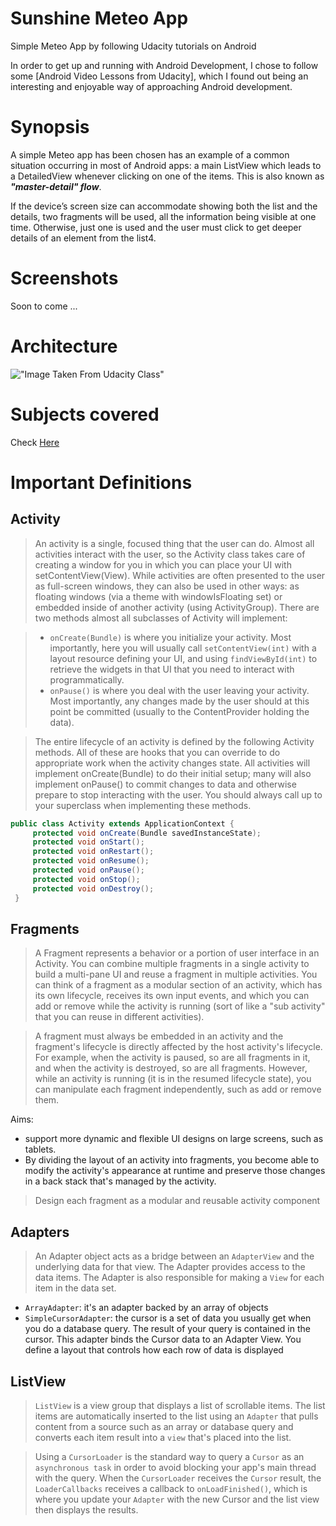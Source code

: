 # Sunshine Meteo App
Simple Meteo App by following Udacity tutorials on Android

In order to get up and running with Android Development, I chose to follow some [Android Video Lessons from
Udacity], which I found out being an interesting and enjoyable way of approaching Android development.

# Synopsis

A simple Meteo app has been chosen has an example of a common situation occurring in most of Android apps:
a main ListView which leads to a DetailedView whenever clicking on one of the items.
This is also known as ***"master-detail" flow***.

If the device’s screen size can accommodate showing both the list and the details, two fragments will
be used, all the information being visible at one time.
Otherwise, just one is used and the user must click to get deeper details of an element from the list4.

# Screenshots

Soon to come ...

# Architecture

!["Image Taken From Udacity Class"](http://lh3.ggpht.com/JnCPvS_BHwqRiKSKEei1cmbdfLsvO1m1ys59TLdG5kv2AdiooZ6Bm0jXRKd-K2hQCfRC6U8O_4EdnXxcxsw=s0#w=676&h=344)

# Subjects covered
Check [Here](https://www.udacity.com/course/developing-android-apps--ud853)

# Important Definitions
## Activity
> An activity is a single, focused thing that the user can do. Almost all activities interact with the user, so the Activity class takes care of creating a window for you in which you can place your UI with setContentView(View). While activities are often presented to the user as full-screen windows, they can also be used in other ways: as floating windows (via a theme with windowIsFloating set) or embedded inside of another activity (using ActivityGroup). There are two methods almost all subclasses of Activity will implement:

> - `onCreate(Bundle)` is where you initialize your activity. Most importantly, here you will usually call `setContentView(int)` with a layout resource defining your UI, and using `findViewById(int)` to retrieve the widgets in that UI that you need to interact with programmatically.
> - `onPause()` is where you deal with the user leaving your activity. Most importantly, any changes made by the user should at this point be committed (usually to the ContentProvider holding the data). 

> The entire lifecycle of an activity is defined by the following Activity methods. All of these are hooks that you can override to do appropriate work when the activity changes state. All activities will implement onCreate(Bundle) to do their initial setup; many will also implement onPause() to commit changes to data and otherwise prepare to stop interacting with the user. You should always call up to your superclass when implementing these methods.

```java
public class Activity extends ApplicationContext {
     protected void onCreate(Bundle savedInstanceState);
     protected void onStart();
     protected void onRestart();
     protected void onResume();
     protected void onPause();
     protected void onStop();
     protected void onDestroy();
 }
 ```

## Fragments
> A Fragment represents a behavior or a portion of user interface in an Activity. You can combine multiple fragments in a single activity to build a multi-pane UI and reuse a fragment in multiple activities. You can think of a fragment as a modular section of an activity, which has its own lifecycle, receives its own input events, and which you can add or remove while the activity is running (sort of like a "sub activity" that you can reuse in different activities).

> A fragment must always be embedded in an activity and the fragment's lifecycle is directly affected by the host activity's lifecycle. For example, when the activity is paused, so are all fragments in it, and when the activity is destroyed, so are all fragments. However, while an activity is running (it is in the resumed lifecycle state), you can manipulate each fragment independently, such as add or remove them.

Aims:
- support more dynamic and flexible UI designs on large screens, such as tablets.
- By dividing the layout of an activity into fragments, you become able to modify the activity's appearance at runtime and preserve those changes in a back stack that's managed by the activity.

> Design each fragment as a modular and reusable activity component

## Adapters
> An Adapter object acts as a bridge between an `AdapterView` and the underlying data for that view. The Adapter provides access to the data items. The Adapter is also responsible for making a `View` for each item in the data set.
- `ArrayAdapter`: it's an adapter backed by an array of objects
- `SimpleCursorAdapter`: the cursor is a set of data you usually get when you do a database query. The result of your query is contained in the cursor. This adapter binds the Cursor data to an Adapter View. You define a layout that controls how each row of data is displayed

## ListView
> `ListView` is a view group that displays a list of scrollable items. The list items are automatically inserted to the list using an `Adapter` that pulls content from a source such as an array or database query and converts each item result into a `view` that's placed into the list.

> Using a `CursorLoader` is the standard way to query a `Cursor` as an `asynchronous task` in order to avoid blocking your app's main thread with the query. When the `CursorLoader` receives the `Cursor` result, the `LoaderCallbacks` receives a callback to `onLoadFinished()`, which is where you update your `Adapter` with the new Cursor and the list view then displays the results.

